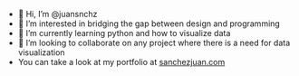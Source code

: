 - 👋 Hi, I’m @juansnchz
- 👀 I’m interested in bridging the gap between design and programming
- 🌱 I’m currently learning python and how to visualize data
- 💞️ I’m looking to collaborate on any project where there is a need for data visualization
- You can take a look at my portfolio at <a href="sanchezjuan.com" target='_blank'>sanchezjuan.com</a>


<!---
juansnchz/juansnchz is a ✨ special ✨ repository because its `README.md` (this file) appears on your GitHub profile.
You can click the Preview link to take a look at your changes.
--->
